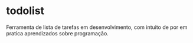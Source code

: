# todolist
 Ferramenta de lista de tarefas em desenvolvimento, com intuito de por em pratica aprendizados sobre programação.
